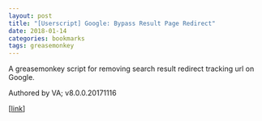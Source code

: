 ```yaml
---
layout: post
title: "[Userscript] Google: Bypass Result Page Redirect"
date: 2018-01-14 
categories: bookmarks
tags: greasemonkey
---
```


A greasemonkey script for removing search result redirect tracking url on Google. 

Authored by VA; v8.0.0.20171116


[[link](https://greasyfork.org/scripts/14150-google-%E7%BB%95%E8%BF%87%E6%90%9C%E7%B4%A2%E7%BB%93%E6%9E%9C%E7%BD%91%E9%A1%B5%E9%93%BE%E6%8E%A5%E9%87%8D%E5%AE%9A%E5%90%91/code/Google%EF%BC%9A%E7%BB%95%E8%BF%87%E6%90%9C%E7%B4%A2%E7%BB%93%E6%9E%9C%E7%BD%91%E9%A1%B5%E9%93%BE%E6%8E%A5%E9%87%8D%E5%AE%9A%E5%90%91.user.js)]

